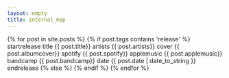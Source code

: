 ```yaml
---
layout: empty
title: internal_map
---
```

{% for post in site.posts %}
  {% if post.tags contains 'release' %}
    startrelease
    title {{ post.title}}
    artists {{ post.artists}}
    cover {{ post.albumcover}}
    spotify {{ post.spotify}}
    applemusic {{ post.applemusic}}
    bandcamp {{ post.bandcamp}}
    date {{ post.date | date_to_string }}
    endrelease
  {% else %}
  {% endif %}
{% endfor %}
